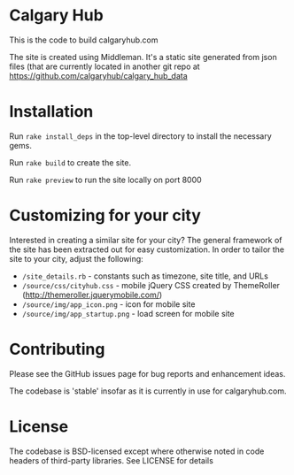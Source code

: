 # Calgary Hub

This is the code to build calgaryhub.com

The site is created using Middleman. It's a static site generated from json files (that are currently located in another git repo at https://github.com/calgaryhub/calgary_hub_data

# Installation

Run `rake install_deps` in the top-level directory to install the necessary gems.

Run `rake build` to create the site.

Run `rake preview` to run the site locally on port 8000

# Customizing for your city

Interested in creating a similar site for your city? The general framework of the site has been extracted out for easy customization. In order to tailor the site to your city, adjust the following:

* `/site_details.rb` - constants such as timezone, site title, and URLs
* `/source/css/cityhub.css` - mobile jQuery CSS created by ThemeRoller (http://themeroller.jquerymobile.com/)
* `/source/img/app_icon.png` - icon for mobile site
* `/source/img/app_startup.png` - load screen for mobile site

# Contributing

Please see the GitHub issues page for bug reports and enhancement ideas.

The codebase is 'stable' insofar as it is currently in use for calgaryhub.com.

# License

The codebase is BSD-licensed except where otherwise noted in code headers of third-party libraries. See LICENSE for details
